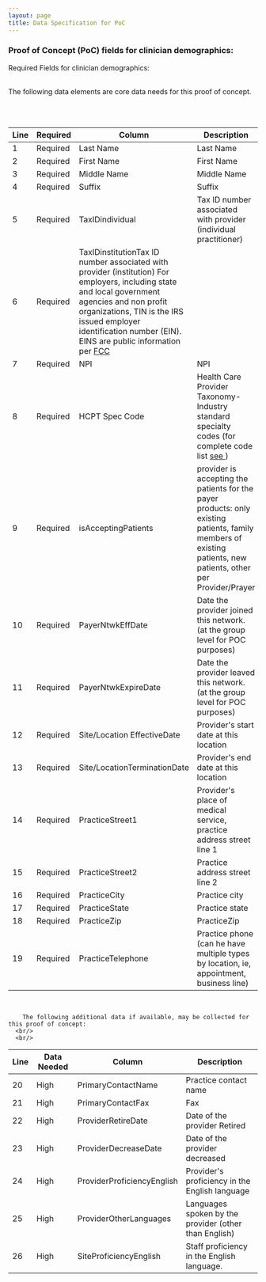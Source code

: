 ```yaml
---
layout: page
title: Data Specification for PoC
---
```




  
  <div class="feature">
   <h3>Proof of Concept (PoC) fields for clinician demographics:</h3> 
   Required Fields for clinician demographics:
   <br/>
 <br/>
   
  The following data elements are core data needs for this proof of concept.
 
<br/>
 <br/>

 
  </div>



| Line | Required | Column | Description |
|----|---------|--------|----------------------------------------|
| 1 | Required | Last Name| Last Name   |   
| 2 | Required | First Name| First Name   |   
| 3 | Required | Middle Name| Middle Name |   
| 4 | Required | Suffix| Suffix         |   
| 5 | Required | TaxIDindividual | Tax ID number associated with provider (individual practitioner) |
| 6 | Required | TaxIDinstitutionTax ID number associated with provider (institution) For employers, including state and local government agencies and non profit organizations, TIN is the IRS issued employer identification number (EIN). EINS are public information per <a href="https://apps.fcc.gov/coresWeb/html/tin.html">FCC</a> |  
| 7 | Required | NPI| NPI |    
| 8 | Required | HCPT Spec Code| Health Care Provider Taxonomy- Industry standard specialty codes (for complete code list   <a href= "http://www.wpc-edi.com/reference/codelists/healthcare/health-care-provider-taxonomy-code-set/"> see </a> ) |   
| 9 | Required | isAcceptingPatients| provider is accepting the patients for the payer products: only existing patients, family members of existing patients, new patients, other per Provider/Prayer  |    
| 10 | Required | PayerNtwkEffDate| Date the provider joined this network. (at the group level for POC purposes) |    
| 11 | Required | PayerNtwkExpireDate| Date the provider leaved this network. (at the group level for POC purposes) |    
| 12 | Required | Site/Location EffectiveDate| Provider's start date at this location |    
| 13 | Required | Site/LocationTerminationDate| Provider's end date at this location  |    
| 14 | Required | PracticeStreet1 | Provider's place of medical service, practice address street line 1     |    
| 15 | Required | PracticeStreet2 | Practice address street line 2   |    
| 16 | Required | PracticeCity| Practice city |    
| 17 | Required | PracticeState| Practice state |    
| 18 | Required | PracticeZip| PracticeZip   |    
| 19 | Required | PracticeTelephone | Practice phone (can he have multiple types by location, ie, appointment, business line)   |    


<br/>
<div class="feature">
                           
        The following additional data if available, may be collected for this proof of concept: 
      <br/>
      <br/>
</div>

| Line | Data Needed | Column | Description |
|----|---------|--------|----------------------------------------|
| 20| High | PrimaryContactName| Practice contact name   |
| 21| High | PrimaryContactFax  | Fax   |   
| 22| High | ProviderRetireDate| Date of the provider Retired |   
| 23| High | ProviderDecreaseDate| Date of the provider decreased         |   
| 24| High | ProviderProficiencyEnglish| Provider's proficiency in the English language   |   
| 25| High | ProviderOtherLanguages| Languages spoken by the provider (other than English)   |   
| 26| High | SiteProficiencyEnglish| Staff proficiency in the English language. |   


<br/>


